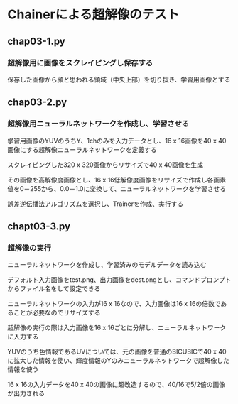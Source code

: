 # Chainerによる超解像のテスト
## chap03-1.py
### 超解像用に画像をスクレイピングし保存する

保存した画像から顔と思われる領域（中央上部）を切り抜き、学習用画像とする

## chap03-2.py
### 超解像用ニューラルネットワークを作成し、学習させる

学習用画像のYUVのうちY、1chのみを入力データとし、16 x 16画像を40 x 40画像にする超解像ニューラルネットワークを定義する

スクレイピングした320 x 320画像からリサイズで40 x 40画像を生成

その画像を高解像度画像とし、16 x 16低解像度画像をリサイズで作成し各画素値を0－255から、0.0－1.0に変換して、ニューラルネットワークを学習させる

誤差逆伝播法アルゴリズムを選択し、Trainerを作成、実行する

## chapt03-3.py

### 超解像の実行

ニューラルネットワークを作成し、学習済みのモデルデータを読み込む

デフォルト入力画像をtest.png、出力画像をdest.pngとし、コマンドプロンプトからファイル名をして設定できる

ニューラルネットワークの入力が16 x 16なので、入力画像は16 x 16の倍数であることが必要なのでリサイズする

超解像の実行の際は入力画像を16 x 16ごとに分解し、ニューラルネットワークに入力する

YUVのうち色情報であるUVについては、元の画像を普通のBICUBICで40 x 40に拡大した情報を使い、輝度情報のYのみニューラルネットワークで超解像した情報を使う

16 x 16の入力データを40 x 40の画像に超改造するので、40/16で5/2倍の画像が出力される

